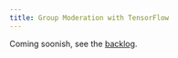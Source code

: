 ```yaml
---
title: Group Moderation with TensorFlow
---
```


Coming soonish, see the [backlog](https://github.com/orgs/chatally/projects/1/views/3).
